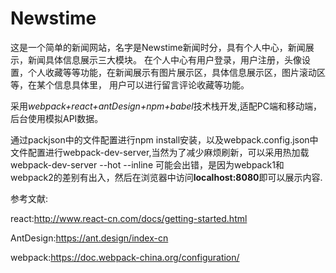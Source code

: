 # Newstime
   这是一个简单的新闻网站，名字是Newstime新闻时分，具有个人中心，新闻展示，新闻具体信息展示三大模块。
   在个人中心有用户登录，用户注册，头像设置，个人收藏等等功能，在新闻展示有图片展示区，具体信息展示区，图片滚动区等，在某个信息具体里，
   用户可以进行留言评论收藏等功能。
   
   采用*webpack+react+antDesign+npm+babel*技术栈开发,适配PC端和移动端，后台使用模拟API数据。
   
   通过packjson中的文件配置进行npm install安装，以及webpack.config.json中文件配置进行webpack-dev-server,当然为了减少麻烦刷新，可以采用热加载webpack-dev-server --hot --inline
   可能会出错，是因为webpack1和webpack2的差别有出入，然后在浏览器中访问**localhost:8080**即可以展示内容.
   
   参考文献:
   
   react:http://www.react-cn.com/docs/getting-started.html
   
   AntDesign:https://ant.design/index-cn
   
   webpack:https://doc.webpack-china.org/configuration/
   
   
   
   
